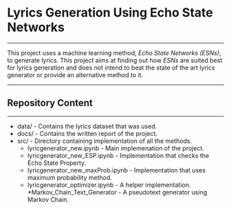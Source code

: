 # Lyrics Generation Using Echo State Networks

---
This project uses a machine learning method, *Echo State Networks (ESNs)*, to generate lyrics. This project aims at finding out how *ESNs* are suited best for lyrics generation and does not intend to beat the state of the art lyrics generator or provide an alternative method to it.

---
## Repository Content

---
* data/ - Contains the lyrics dataset that was used.
* docs/ - Contains the written report of the project.
* src/ - Directory containing implementation of all the methods.
	* lyricgenerator_new.ipynb - Main implemenation of the project.
	* lyricgenerator_new_ESP.ipynb - Implementation that checks the Echo State Property.
	* lyricgenerator_new_maxProb.ipynb - Implementation that uses maximum probability method.
	* lyricgenerator_optimizer.ipynb - A helper implementation.
	*Markov_Chain_Text_Generator - A pseudotext generator using Markov Chain. 